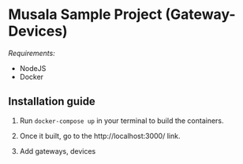 # Musala Sample Project (Gateway-Devices)

*Requirements:*
- NodeJS
- Docker

## Installation guide

1. Run `docker-compose up` in your terminal to build the containers.

2. Once it built, go to the http://localhost:3000/ link.

3. Add gateways, devices
